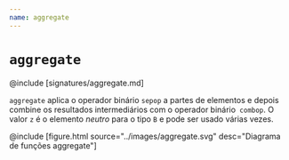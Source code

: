```yaml
---
name: aggregate
---
```


# `aggregate`

@include [signatures/aggregate.md]

`aggregate` aplica o operador binário `sepop` a partes de elementos e depois combine os resultados intermediários com o operador binário` combop`.
O valor `z` é o elemento _neutro_ para o tipo `B` e pode ser usado várias vezes.

@include [figure.html source="../images/aggregate.svg" desc="Diagrama de funções aggregate"]
